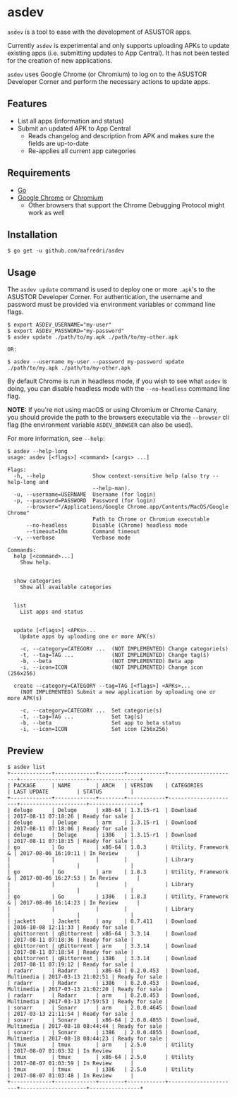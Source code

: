 # asdev

`asdev` is a tool to ease with the development of ASUSTOR apps.

Currently `asdev` is experimental and only supports uploading APKs to update existing apps (i.e. submitting updates to App Central). It has not been tested for the creation of new applications.

`asdev` uses Google Chrome (or Chromium) to log on to the ASUSTOR Developer Corner and perform the necessary actions to update apps.

## Features

* List all apps (information and status)
* Submit an updated APK to App Central
    * Reads changelog and description from APK and makes sure the fields are up-to-date
    * Re-applies all current app categories

## Requirements

* [Go](https://golang.org/dl/)
* [Google Chrome](https://www.google.com/chrome/browser/desktop/index.html) or [Chromium](https://www.chromium.org/getting-involved/download-chromium)
    * Other browsers that support the Chrome Debugging Protocol might work as well

## Installation

```console
$ go get -u github.com/mafredri/asdev
```

## Usage

The `asdev update` command is used to deploy one or more `.apk`'s to the ASUSTOR Developer Corner. For authentication, the username and password must be provided via environment variables or command line flags.

```console
$ export ASDEV_USERNAME="my-user"
$ export ASDEV_PASSWORD="my-password"
$ asdev update ./path/to/my.apk ./path/to/my-other.apk

OR:

$ asdev --username my-user --password my-password update ./path/to/my.apk ./path/to/my-other.apk
```

By default Chrome is run in headless mode, if you wish to see what `asdev` is doing, you can disable headless mode with the `--no-headless` command line flag.

**NOTE:** If you're not using macOS or using Chromium or Chrome Canary, you should provide the path to the browsers executable via the `--browser` cli flag (the environment variable `ASDEV_BROWSER` can also be used).

For more information, see `--help`:

```console
$ asdev --help-long
usage: asdev [<flags>] <command> [<args> ...]

Flags:
  -h, --help               Show context-sensitive help (also try --help-long and
                           --help-man).
  -u, --username=USERNAME  Username (for login)
  -p, --password=PASSWORD  Password (for login)
      --browser="/Applications/Google Chrome.app/Contents/MacOS/Google Chrome"
                           Path to Chrome or Chromium executable
      --no-headless        Disable (Chrome) headless mode
      --timeout=10m        Command timeout
  -v, --verbose            Verbose mode

Commands:
  help [<command>...]
    Show help.


  show categories
    Show all available categories


  list
    List apps and status


  update [<flags>] <APKs>...
    Update apps by uploading one or more APK(s)

    -c, --category=CATEGORY ...  (NOT IMPLEMENTED) Change categorie(s)
    -t, --tag=TAG ...            (NOT IMPLEMENTED) Change tag(s)
    -b, --beta                   (NOT IMPLEMENTED) Beta app
    -i, --icon=ICON              (NOT IMPLEMENTED) Change icon (256x256)

  create --category=CATEGORY --tag=TAG [<flags>] <APKs>...
    (NOT IMPLEMENTED) Submit a new application by uploading one or more APK(s)

    -c, --category=CATEGORY ...  Set categorie(s)
    -t, --tag=TAG ...            Set tag(s)
    -b, --beta                   Set app to beta status
    -i, --icon=ICON              Set icon (256x256)
```

## Preview

```console
$ asdev list
+-------------+-------------+--------+------------+----------------------+---------------------+----------------+
| PACKAGE     | NAME        | ARCH   | VERSION    | CATEGORIES           | LAST UPDATE         | STATUS         |
+-------------+-------------+--------+------------+----------------------+---------------------+----------------+
| deluge      | Deluge      | x86-64 | 1.3.15-r1  | Download             | 2017-08-11 07:18:26 | Ready for sale |
| deluge      | Deluge      | arm    | 1.3.15-r1  | Download             | 2017-08-11 07:18:06 | Ready for sale |
| deluge      | Deluge      | i386   | 1.3.15-r1  | Download             | 2017-08-11 07:18:15 | Ready for sale |
| go          | Go          | x86-64 | 1.8.3      | Utility, Framework & | 2017-08-06 16:10:11 | In Review      |
|             |             |        |            | Library              |                     |                |
| go          | Go          | arm    | 1.8.3      | Utility, Framework & | 2017-08-06 16:27:53 | In Review      |
|             |             |        |            | Library              |                     |                |
| go          | Go          | i386   | 1.8.3      | Utility, Framework & | 2017-08-06 16:14:23 | In Review      |
|             |             |        |            | Library              |                     |                |
| jackett     | Jackett     | any    | 0.7.411    | Download             | 2016-10-08 12:11:33 | Ready for sale |
| qbittorrent | qBittorrent | x86-64 | 3.3.14     | Download             | 2017-08-11 07:18:36 | Ready for sale |
| qbittorrent | qBittorrent | arm    | 3.3.14     | Download             | 2017-08-11 07:18:54 | Ready for sale |
| qbittorrent | qBittorrent | i386   | 3.3.14     | Download             | 2017-08-11 07:19:12 | Ready for sale |
| radarr      | Radarr      | x86-64 | 0.2.0.453  | Download, Multimedia | 2017-03-13 21:02:51 | Ready for sale |
| radarr      | Radarr      | i386   | 0.2.0.453  | Download, Multimedia | 2017-03-13 21:02:20 | Ready for sale |
| radarr      | Radarr      | arm    | 0.2.0.453  | Download, Multimedia | 2017-03-13 17:59:53 | Ready for sale |
| sonarr      | Sonarr      | arm    | 2.0.0.4645 | Download             | 2017-03-13 21:11:54 | Ready for sale |
| sonarr      | Sonarr      | x86-64 | 2.0.0.4855 | Download, Multimedia | 2017-08-18 08:44:44 | Ready for sale |
| sonarr      | Sonarr      | i386   | 2.0.0.4855 | Download, Multimedia | 2017-08-18 08:44:23 | Ready for sale |
| tmux        | tmux        | arm    | 2.5.0      | Utility              | 2017-08-07 01:03:32 | In Review      |
| tmux        | tmux        | x86-64 | 2.5.0      | Utility              | 2017-08-07 01:03:59 | In Review      |
| tmux        | tmux        | i386   | 2.5.0      | Utility              | 2017-08-07 01:03:48 | In Review      |
+-------------+-------------+--------+------------+----------------------+---------------------+----------------+
```
